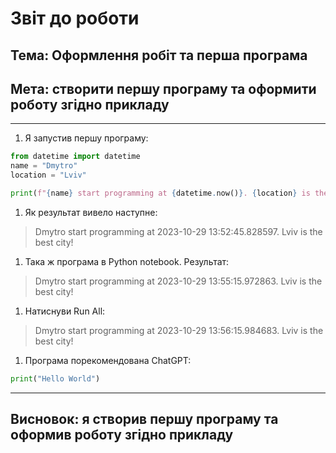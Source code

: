 # Звіт до роботи

## Тема: Оформлення робіт та перша програма

## Мета: створити першу програму та оформити роботу згідно прикладу

---

1. Я запустив першу програму:

```python
from datetime import datetime
name = "Dmytro"
location = "Lviv"

print(f"{name} start programming at {datetime.now()}. {location} is the best city!")
```

1. Як результат вивело наступне:

> Dmytro start programming at 2023-10-29 13:52:45.828597. Lviv is the best city!

1. Така ж програма в Python notebook. Результат:

> Dmytro start programming at 2023-10-29 13:55:15.972863. Lviv is the best city!

1. Натиснуви Run All:

> Dmytro start programming at 2023-10-29 13:56:15.984683. Lviv is the best city!

1. Програма порекомендована ChatGPT:

```python
print("Hello World")
```

---

## Висновок: я створив першу програму та оформив роботу згідно прикладу
